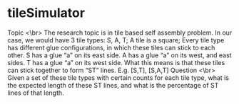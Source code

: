 # tileSimulator
Topic <\br>
  The research topic is in tile based self assembly problem. In our case, we would have 3 tile types: S, A, T; A tile is a square; Every tile type has different glue configurations, in which these tiles can stick to each other. S has a glue “a” on its east side. A has a glue “a” on its west, and east sides. T has a glue “a” on its west side. What this means is that these tiles can stick together to form “ST” lines. E.g. [S,T], [S,A,T]
Question <\br>
  Given a set of these tile types with certain counts for each tile type, what is the expected length of these ST lines, and what is the percentage of ST lines of that length.
